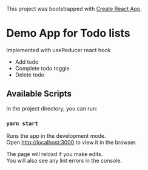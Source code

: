This project was bootstrapped with [Create React App](https://github.com/facebook/create-react-app).

# Demo App for Todo lists

Implemented with useReducer react hook

* Add todo
* Complete todo toggle
* Delete todo

## Available Scripts

In the project directory, you can run:

### `yarn start`

Runs the app in the development mode.<br />
Open [http://localhost:3000](http://localhost:3000) to view it in the browser.

The page will reload if you make edits.<br />
You will also see any lint errors in the console.
